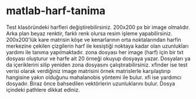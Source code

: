 # matlab-harf-tanima
Test  klasöründeki harfleri değiştirebilirsiniz. 200x200 px bir image  olmalıdır.
Arka plan beyaz renktir, farklı renk olursa resim işleme yapabilirsiniz.
200x200'lük kare matrisin köşe ve kenarlarının orta noktalarından harfin merkezine çekilen çizgilerin harf ile kesiştiği noktaya kadar olan uzunlukları yardımı ile tanıma  yapılmaktadır. 
zona dosyası her image (harf) için bir txt dosyası oluşturur ve harfe ait
20 örneği okuyup dosyaya yazar. Dosyaları ya da içeriklerini silip yeniden zona dosyasını çalıştırabilirsiniz.
xfinder ise test verisi olarak verdiğiniz image matrisini örnek matrislerle 
karşılaştırıp hangisine yakın olduğunu mahalanobis yöntemi ile bulur.
xfi ise yardımcı dosyadır. Biraz önce bahsedilen vektörlerin uzunluklarını bulur.
Dosya içindeki pathlere  dikkat ediniz.


